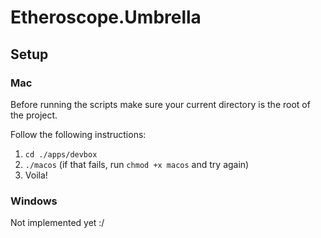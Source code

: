 # Etheroscope.Umbrella

## Setup

### Mac

Before running the scripts make sure your current directory is the root of the project.

Follow the following instructions:
  1. `cd ./apps/devbox`
  2. `./macos` (if that fails, run `chmod +x macos` and try again)
  3. Voila!

### Windows

Not implemented yet :/
